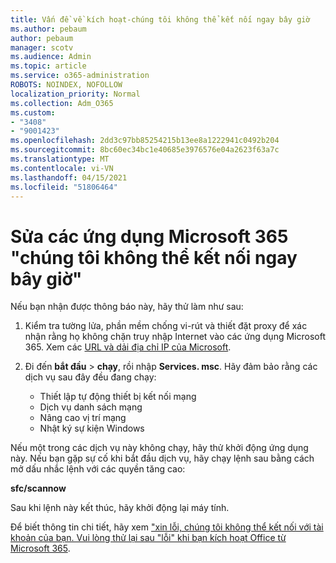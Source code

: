 ```yaml
---
title: Vấn đề về kích hoạt-chúng tôi không thể kết nối ngay bây giờ
ms.author: pebaum
author: pebaum
manager: scotv
ms.audience: Admin
ms.topic: article
ms.service: o365-administration
ROBOTS: NOINDEX, NOFOLLOW
localization_priority: Normal
ms.collection: Adm_O365
ms.custom:
- "3408"
- "9001423"
ms.openlocfilehash: 2dd3c97bb85254215b13ee8a1222941c0492b204
ms.sourcegitcommit: 8bc60ec34bc1e40685e3976576e04a2623f63a7c
ms.translationtype: MT
ms.contentlocale: vi-VN
ms.lasthandoff: 04/15/2021
ms.locfileid: "51806464"
---
```

# <a name="fixing-the-microsoft-365-apps-we-are-unable-to-connect-right-now-message"></a>Sửa các ứng dụng Microsoft 365 "chúng tôi không thể kết nối ngay bây giờ"

Nếu bạn nhận được thông báo này, hãy thử làm như sau:

1. Kiểm tra tường lửa, phần mềm chống vi-rút và thiết đặt proxy để xác nhận rằng họ không chặn truy nhập Internet vào các ứng dụng Microsoft 365. Xem các [URL và dải địa chỉ IP của Microsoft](https://docs.microsoft.com/office365/enterprise/urls-and-ip-address-ranges).

2. Đi đến **bắt đầu**  >  **chạy**, rồi nhập **Services. msc**. Hãy đảm bảo rằng các dịch vụ sau đây đều đang chạy:
    - Thiết lập tự động thiết bị kết nối mạng
    - Dịch vụ danh sách mạng
    - Nâng cao vị trí mạng
    - Nhật ký sự kiện Windows

Nếu một trong các dịch vụ này không chạy, hãy thử khởi động ứng dụng này. Nếu bạn gặp sự cố khi bắt đầu dịch vụ, hãy chạy lệnh sau bằng cách mở dấu nhắc lệnh với các quyền tăng cao:

**sfc/scannow**

Sau khi lệnh này kết thúc, hãy khởi động lại máy tính.

Để biết thông tin chi tiết, hãy xem ["xin lỗi, chúng tôi không thể kết nối với tài khoản của bạn. Vui lòng thử lại sau "lỗi" khi bạn kích hoạt Office từ Microsoft 365](https://docs.microsoft.com/office/troubleshoot/activation-installation/issue-when-activate-office-from-office-365).